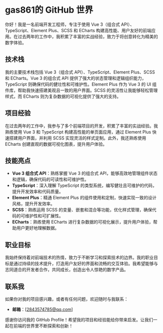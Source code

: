 # gas861的 GitHub 世界

你好！我是一名前端开发工程师，专注于使用 Vue 3（组合式 API）、TypeScript、Element Plus、SCSS 和 ECharts 构建高性能、用户友好的前端应用。在过去两年的工作中，我积累了丰富的实战经验，致力于将创意转化为精美的数字体验。

## 技术栈

我的主要技术栈包括 Vue 3（组合式 API）、TypeScript、Element Plus、SCSS 和 ECharts。Vue 3 的组合式 API 提供了强大的状态管理和逻辑组织能力，TypeScript 则确保代码的健壮性和可维护性。Element Plus 作为 Vue 3 的 UI 组件库，帮助我快速搭建美观且一致的用户界面。SCSS 的灵活性让我能够轻松管理样式，而 ECharts 则为复杂数据的可视化提供了强大的支持。

## 项目经验

在过去两年的工作中，我参与了多个前端项目的开发，积累了丰富的实战经验。我熟练使用 Vue 3 和 TypeScript 构建高性能的单页面应用，通过 Element Plus 快速搭建用户界面，并利用 SCSS 实现灵活的样式定制。此外，我还熟练使用 ECharts 创建直观的数据可视化图表，提升用户体验。

## 技能亮点

- **Vue 3 组合式 API**：熟练掌握 Vue 3 的组合式 API，能够高效地管理组件状态和逻辑，确保代码的可读性和可维护性。
- **TypeScript**：深入理解 TypeScript 的类型系统，编写健壮且可维护的代码，提升开发效率和代码质量。
- **Element Plus**：精通 Element Plus 的组件使用和定制，快速实现一致的设计风格，提升开发效率。
- **SCSS**：熟练运用 SCSS 的变量、嵌套和混合等功能，优化样式管理，确保代码的可维护性和可扩展性。
- **ECharts**：熟练使用 ECharts 进行复杂数据的可视化展示，提升用户体验，帮助用户更好地理解数据。

## 职业目标

我始终保持着对前端技术的热情，致力于不断学习和探索技术的边界。我的职业目标是通过持续的技术提升，打造用户友好的界面和流畅的交互体验。我希望能够与志同道合的开发者合作，共同成长，创造出令人惊艳的数字产品。

## 联系我

如果你对我的项目感兴趣，或者有任何问题，欢迎随时与我联系：

- **邮箱**：[2843574785@qq.com]  

感谢你访问我的 GitHub Profile！希望我的项目和经验能给你带来启发。让我们一起在前端的世界里不断探索和创新！
